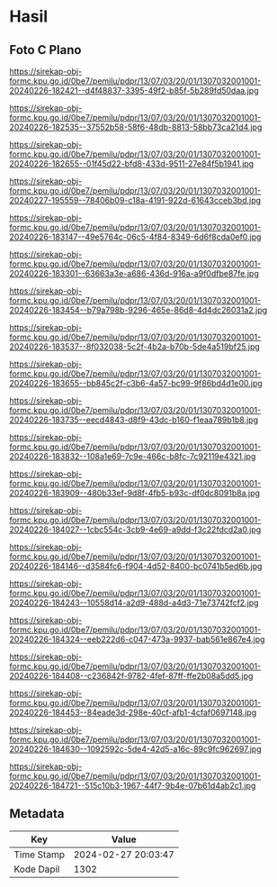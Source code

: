 # Hasil

## Foto C Plano

https://sirekap-obj-formc.kpu.go.id/0be7/pemilu/pdpr/13/07/03/20/01/1307032001001-20240226-182421--d4f48837-3395-49f2-b85f-5b289fd50daa.jpg

https://sirekap-obj-formc.kpu.go.id/0be7/pemilu/pdpr/13/07/03/20/01/1307032001001-20240226-182535--37552b58-58f6-48db-8813-58bb73ca21d4.jpg

https://sirekap-obj-formc.kpu.go.id/0be7/pemilu/pdpr/13/07/03/20/01/1307032001001-20240226-182655--01f45d22-bfd8-433d-9511-27e84f5b1941.jpg

https://sirekap-obj-formc.kpu.go.id/0be7/pemilu/pdpr/13/07/03/20/01/1307032001001-20240227-195559--78406b09-c18a-4191-922d-61643cceb3bd.jpg

https://sirekap-obj-formc.kpu.go.id/0be7/pemilu/pdpr/13/07/03/20/01/1307032001001-20240226-183147--49e5764c-06c5-4f84-8349-6d6f8cda0ef0.jpg

https://sirekap-obj-formc.kpu.go.id/0be7/pemilu/pdpr/13/07/03/20/01/1307032001001-20240226-183301--63663a3e-a686-436d-916a-a9f0dfbe87fe.jpg

https://sirekap-obj-formc.kpu.go.id/0be7/pemilu/pdpr/13/07/03/20/01/1307032001001-20240226-183454--b79a798b-9296-465e-86d8-4d4dc26031a2.jpg

https://sirekap-obj-formc.kpu.go.id/0be7/pemilu/pdpr/13/07/03/20/01/1307032001001-20240226-183537--8f032038-5c2f-4b2a-b70b-5de4a519bf25.jpg

https://sirekap-obj-formc.kpu.go.id/0be7/pemilu/pdpr/13/07/03/20/01/1307032001001-20240226-183655--bb845c2f-c3b6-4a57-bc99-9f86bd4d1e00.jpg

https://sirekap-obj-formc.kpu.go.id/0be7/pemilu/pdpr/13/07/03/20/01/1307032001001-20240226-183735--eecd4843-d8f9-43dc-b160-f1eaa789b1b8.jpg

https://sirekap-obj-formc.kpu.go.id/0be7/pemilu/pdpr/13/07/03/20/01/1307032001001-20240226-183832--108a1e69-7c9e-466c-b8fc-7c92119e4321.jpg

https://sirekap-obj-formc.kpu.go.id/0be7/pemilu/pdpr/13/07/03/20/01/1307032001001-20240226-183909--480b33ef-9d8f-4fb5-b93c-df0dc8091b8a.jpg

https://sirekap-obj-formc.kpu.go.id/0be7/pemilu/pdpr/13/07/03/20/01/1307032001001-20240226-184027--1cbc554c-3cb9-4e69-a9dd-f3c22fdcd2a0.jpg

https://sirekap-obj-formc.kpu.go.id/0be7/pemilu/pdpr/13/07/03/20/01/1307032001001-20240226-184146--d3584fc6-f904-4d52-8400-bc0741b5ed6b.jpg

https://sirekap-obj-formc.kpu.go.id/0be7/pemilu/pdpr/13/07/03/20/01/1307032001001-20240226-184243--10558d14-a2d9-488d-a4d3-71e73742fcf2.jpg

https://sirekap-obj-formc.kpu.go.id/0be7/pemilu/pdpr/13/07/03/20/01/1307032001001-20240226-184324--eeb222d6-c047-473a-9937-bab561e867e4.jpg

https://sirekap-obj-formc.kpu.go.id/0be7/pemilu/pdpr/13/07/03/20/01/1307032001001-20240226-184408--c236842f-9782-4fef-87ff-ffe2b08a5dd5.jpg

https://sirekap-obj-formc.kpu.go.id/0be7/pemilu/pdpr/13/07/03/20/01/1307032001001-20240226-184453--84eade3d-298e-40cf-afb1-4cfaf0697148.jpg

https://sirekap-obj-formc.kpu.go.id/0be7/pemilu/pdpr/13/07/03/20/01/1307032001001-20240226-184630--1092592c-5de4-42d5-a16c-89c9fc962697.jpg

https://sirekap-obj-formc.kpu.go.id/0be7/pemilu/pdpr/13/07/03/20/01/1307032001001-20240226-184721--515c10b3-1967-44f7-9b4e-07b61d4ab2c1.jpg


## Metadata

| Key        | Value               |
| ---------- | ------------------- |
| Time Stamp | 2024-02-27 20:03:47 |
| Kode Dapil | 1302                |



